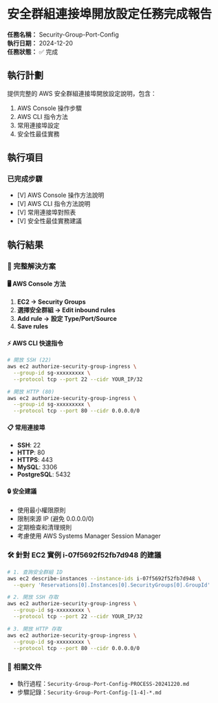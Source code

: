 # 安全群組連接埠開放設定任務完成報告

**任務名稱：** Security-Group-Port-Config  
**執行日期：** 2024-12-20  
**任務狀態：** ✅ 完成

## 執行計劃
提供完整的 AWS 安全群組連接埠開放設定說明，包含：
1. AWS Console 操作步驟
2. AWS CLI 指令方法
3. 常用連接埠設定
4. 安全性最佳實務

## 執行項目
### 已完成步驟
- [V] AWS Console 操作方法說明
- [V] AWS CLI 指令方法說明
- [V] 常用連接埠對照表
- [V] 安全性最佳實務建議

## 執行結果
### 🎯 完整解決方案

#### 🖥️ AWS Console 方法
1. **EC2 → Security Groups**
2. **選擇安全群組 → Edit inbound rules**
3. **Add rule → 設定 Type/Port/Source**
4. **Save rules**

#### ⚡ AWS CLI 快速指令
```bash
# 開放 SSH (22)
aws ec2 authorize-security-group-ingress \
  --group-id sg-xxxxxxxxx \
  --protocol tcp --port 22 --cidr YOUR_IP/32

# 開放 HTTP (80)
aws ec2 authorize-security-group-ingress \
  --group-id sg-xxxxxxxxx \
  --protocol tcp --port 80 --cidr 0.0.0.0/0
```

#### 📋 常用連接埠
- **SSH**: 22
- **HTTP**: 80
- **HTTPS**: 443
- **MySQL**: 3306
- **PostgreSQL**: 5432

#### 🔒 安全建議
- 使用最小權限原則
- 限制來源 IP (避免 0.0.0.0/0)
- 定期檢查和清理規則
- 考慮使用 AWS Systems Manager Session Manager

### 🛠️ 針對 EC2 實例 i-07f5692f52fb7d948 的建議
```bash
# 1. 查詢安全群組 ID
aws ec2 describe-instances --instance-ids i-07f5692f52fb7d948 \
  --query 'Reservations[0].Instances[0].SecurityGroups[0].GroupId'

# 2. 開放 SSH 存取
aws ec2 authorize-security-group-ingress \
  --group-id sg-xxxxxxxxx \
  --protocol tcp --port 22 --cidr YOUR_IP/32

# 3. 開放 HTTP 存取
aws ec2 authorize-security-group-ingress \
  --group-id sg-xxxxxxxxx \
  --protocol tcp --port 80 --cidr 0.0.0.0/0
```

### 📁 相關文件
- 執行過程：`Security-Group-Port-Config-PROCESS-20241220.md`
- 步驟記錄：`Security-Group-Port-Config-[1-4]-*.md`
